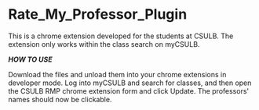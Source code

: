 # Rate_My_Professor_Plugin

This is a chrome extension developed for the students at CSULB. The extension only works within the class search on myCSULB.

 ***HOW TO USE*** 

 Download the files and unload them into your chrome extensions in developer mode. Log into myCSULB and search for classes, and then open the CSULB RMP chrome extension form and click Update. The professors' names should now be clickable.